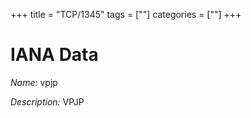 +++
title = "TCP/1345"
tags = [""]
categories = [""]
+++

# IANA Data

_Name:_ vpjp

_Description:_ VPJP

